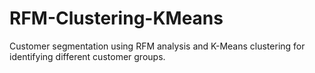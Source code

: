 # RFM-Clustering-KMeans
Customer segmentation using RFM analysis and K-Means clustering for identifying different customer groups.
